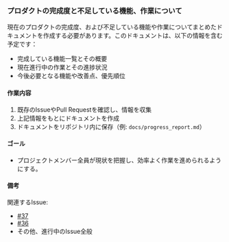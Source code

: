 ### プロダクトの完成度と不足している機能、作業について

現在のプロダクトの完成度、および不足している機能や作業についてまとめたドキュメントを作成する必要があります。このドキュメントは、以下の情報を含む予定です：

- 完成している機能一覧とその概要
- 現在進行中の作業とその進捗状況
- 今後必要となる機能や改善点、優先順位

#### 作業内容
1. 既存のIssueやPull Requestを確認し、情報を収集
2. 上記情報をもとにドキュメントを作成
3. ドキュメントをリポジトリ内に保存（例: `docs/progress_report.md`）

#### ゴール
- プロジェクトメンバー全員が現状を把握し、効率よく作業を進められるようにする。

#### 備考
関連するIssue:
- [#37](https://github.com/TakumiYoshida777/CompactSkillSheetsApp/issues/37)
- [#36](https://github.com/TakumiYoshida777/CompactSkillSheetsApp/issues/36)
- その他、進行中のIssue全般